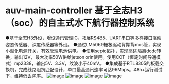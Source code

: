 # auv-main-controller 基于全志H3（soc）的自主式水下航行器控制系统                 
●基于全志H3外设，增设通讯管理IC，拓展RS485、UART串口等多样接口驱动姿态传感器、深度传感器等外设。
●通过LM5069栅极驱动背靠背mos管，实现小型化电源开关，有效管理电池供电。
●使用sepic拓扑，实现高边隔离dcdc转换，输出12V，最大功率50W供给jetson orin使用。使用COT（恒定时间导通模式）mp2338，输出5V、3.3V，纹波小于40mV。
●集成基于RTL8305的板载交换机，完成线路阻抗匹配设计，单口最高通讯速率可达96Mbps。48h+运行测试下，维持低丢包率。
![image](https://github.com/user-attachments/assets/43cc081b-a615-4391-b49c-448f040de9f0)
![image](https://github.com/user-attachments/assets/033e8e34-4a00-42a6-82f7-5b6d15f2ba7d)
![image](https://github.com/user-attachments/assets/f8f18a71-12dd-48b9-b2fc-7bc5c4b2fbf8)
![image](https://github.com/user-attachments/assets/b58c1013-02bd-4bc0-ae59-2cb390d42cea)

